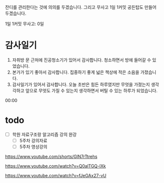잔디를 관리한다는 것에 의의를 두겠습니다. 그리고 무사고 1일 1커밋 공든탑도 만들어두겠습니다.

1일 1커밋 무사고: 0일

# 감사일기

1. 자취방 문 근처에 진공청소기가 있어서 감사합니다. 청소하면서 방에 들어갈 수 있었습니다.
2. 본가가 있기 좋아서 감사합니다. 집중하기 좋게 넓은 책상에 적은 소음을 가졌습니다.
3. 감사일기가 있어서 감사합니다. 오늘 초반은 힘든 하루였지만 무엇을 가졌는지 생각각하고 앞으로 무엇도 가질 수 있는지 생각하면서 버틸 수 있는 하루가 되었습니다.

00:00

# todo

- [ ] 학원 자료구조랑 알고리즘 강의 완강
  - [ ] 5주차 강의자료
  - [ ] 5주차 영상강의

https://www.youtube.com/shorts/GlN7rTtrehs

https://www.youtube.com/watch?v=Q0alTGQ-lXk

https://www.youtube.com/watch?v=fJeGAx27-vU
